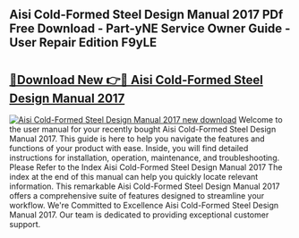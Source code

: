 ## Aisi Cold-Formed Steel Design Manual 2017 PDf Free Download - Part-yNE Service Owner Guide - User Repair Edition F9yLE

# <h2><a href="http://bc28528.oget.top/?id=Aisi+Cold-Formed+Steel+Design+Manual+2017">🔗Download New 👉🔴 Aisi Cold-Formed Steel Design Manual 2017</a></h2>

[![Aisi Cold-Formed Steel Design Manual 2017 new download](https://i.imgur.com/5g1atiW.png)](http://bc28528.oget.top/?id=Aisi+Cold-Formed+Steel+Design+Manual+2017)
Welcome to the user manual for your recently bought Aisi Cold-Formed Steel Design Manual 2017. This guide is here to help you navigate the features and functions of your product with ease. Inside, you will find detailed instructions for installation, operation, maintenance, and troubleshooting. Please Refer to the Index Aisi Cold-Formed Steel Design Manual 2017 The index at the end of this manual can help you quickly locate relevant information. This remarkable Aisi Cold-Formed Steel Design Manual 2017 offers a comprehensive suite of features designed to streamline your workflow. We're Committed to Excellence Aisi Cold-Formed Steel Design Manual 2017. Our team is dedicated to providing exceptional customer support.
